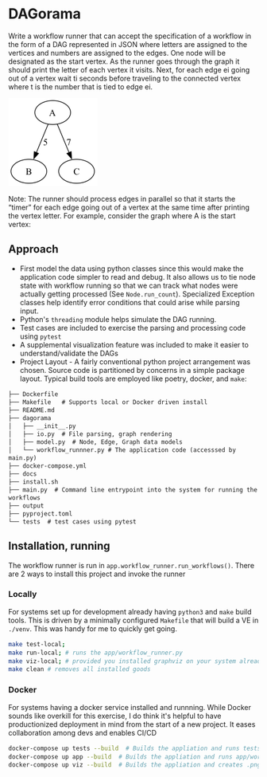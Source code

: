 # DAGorama
Write a workflow runner that can accept the specification of a workflow in the form of a DAG
represented in JSON where letters are assigned to the vertices and numbers are assigned to
the edges. One node will be designated as the start vertex.
As the runner goes through the graph it should print the letter of each vertex it visits. Next, for
each edge ei going out of a vertex wait ti seconds before traveling to the connected vertex where
t is the number that is tied to edge ei.

![example image](docs/workflow_1.png)

Note: The runner should process edges in parallel so that it starts the “timer” for each edge
going out of a vertex at the same time after printing the vertex letter. For example, consider the
graph where A is the start vertex:

## Approach

* First model the data using python classes since this would make the application code simpler to read and debug.  It also allows us to tie node state with workflow running so that we can track what nodes were actually getting processed (See `Node.run_count`). Specialized Exception classes help identify error conditions that could arise while parsing input.
* Python's `threading` module helps simulate the DAG running.
* Test cases are included to exercise the parsing and processing code using `pytest`
* A supplemental visualization feature was included to make it easier to understand/validate the DAGs
* Project Layout - A fairly conventional python project arrangement was chosen. Source code is partitioned by concerns in a simple package layout.  Typical build tools are employed like poetry, docker, and `make`:
```
├── Dockerfile 
├── Makefile   # Supports local or Docker driven install
├── README.md
├── dagorama
│   ├── __init__.py
│   ├── io.py  # File parsing, graph rendering
│   ├── model.py  # Node, Edge, Graph data models
│   └── workflow_runnner.py # The application code (accesssed by main.py)
├── docker-compose.yml
├── docs
├── install.sh
├── main.py  # Command line entrypoint into the system for running the workflows
├── output
├── pyproject.toml
└── tests  # test cases using pytest
```
## Installation, running
The  workflow runner is run in `app.workflow_runner.run_workflows()`.
There are 2 ways to install this project and invoke the runner
### Locally
For systems set up for development already having `python3` and `make` build tools.  This is driven by a minimally configured `Makefile` that will build a VE in `./venv`.  This was handy for me to quickly get going.
```bash
make test-local;
make run-local; # runs the app/workflow_runner.py
make viz-local; # provided you installed graphviz on your system already, creates .png graphs in ./output from tests/data/*json
make clean # removes all installed goods
```
### Docker
For systems having a docker service installed and runnning.  While Docker sounds like overkill for this exercise, I do think it's helpful to have productionized deployment in mind from the start of a new project. It eases collaboration among devs and enables CI/CD
```bash
docker-compose up tests --build  # Builds the appliation and runs tests defined in ./tests
docker-compose up app --build  # Builds the appliation and runs app/workflow_runner.py
docker-compose up viz --build  # Builds the appliation and creates .png graphs in ./output from tests/data/*json

```

